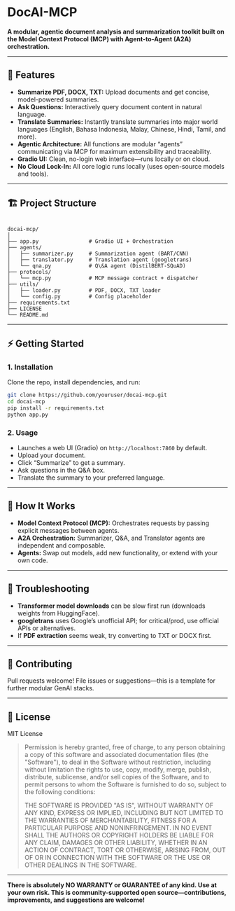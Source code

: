 # DocAI-MCP

**A modular, agentic document analysis and summarization toolkit built on the Model Context Protocol (MCP) with Agent-to-Agent (A2A) orchestration.**

---

## 🚀 Features

- **Summarize PDF, DOCX, TXT:** Upload documents and get concise, model-powered summaries.
- **Ask Questions:** Interactively query document content in natural language.
- **Translate Summaries:** Instantly translate summaries into major world languages (English, Bahasa Indonesia, Malay, Chinese, Hindi, Tamil, and more).
- **Agentic Architecture:** All functions are modular “agents” communicating via MCP for maximum extensibility and traceability.
- **Gradio UI:** Clean, no-login web interface—runs locally or on cloud.
- **No Cloud Lock-In:** All core logic runs locally (uses open-source models and tools).

---

## 🏗️ Project Structure

```

docai-mcp/
│
├── app.py                # Gradio UI + Orchestration
├── agents/
│   ├── summarizer.py     # Summarization agent (BART/CNN)
│   ├── translator.py     # Translation agent (googletrans)
│   └── qna.py            # Q\&A agent (DistilBERT-SQuAD)
├── protocols/
│   └── mcp.py            # MCP message contract + dispatcher
├── utils/
│   ├── loader.py         # PDF, DOCX, TXT loader
│   └── config.py         # Config placeholder
├── requirements.txt
├── LICENSE
└── README.md

````

---

## ⚡ Getting Started

### 1. **Installation**

Clone the repo, install dependencies, and run:

```bash
git clone https://github.com/youruser/docai-mcp.git
cd docai-mcp
pip install -r requirements.txt
python app.py
````

### 2. **Usage**

* Launches a web UI (Gradio) on `http://localhost:7860` by default.
* Upload your document.
* Click “Summarize” to get a summary.
* Ask questions in the Q\&A box.
* Translate the summary to your preferred language.

---

## 🧠 How It Works

* **Model Context Protocol (MCP):** Orchestrates requests by passing explicit messages between agents.
* **A2A Orchestration:** Summarizer, Q\&A, and Translator agents are independent and composable.
* **Agents:** Swap out models, add new functionality, or extend with your own code.

---

## 🔄 Troubleshooting

* **Transformer model downloads** can be slow first run (downloads weights from HuggingFace).
* **googletrans** uses Google’s unofficial API; for critical/prod, use official APIs or alternatives.
* If **PDF extraction** seems weak, try converting to TXT or DOCX first.

---

## 🤝 Contributing

Pull requests welcome!
File issues or suggestions—this is a template for further modular GenAI stacks.

---

## 📜 License

MIT License

> Permission is hereby granted, free of charge, to any person obtaining a copy of this software and associated documentation files (the "Software"), to deal in the Software without restriction, including without limitation the rights to use, copy, modify, merge, publish, distribute, sublicense, and/or sell copies of the Software, and to permit persons to whom the Software is furnished to do so, subject to the following conditions:
>
> THE SOFTWARE IS PROVIDED "AS IS", WITHOUT WARRANTY OF ANY KIND, EXPRESS OR IMPLIED, INCLUDING BUT NOT LIMITED TO THE WARRANTIES OF MERCHANTABILITY, FITNESS FOR A PARTICULAR PURPOSE AND NONINFRINGEMENT. IN NO EVENT SHALL THE AUTHORS OR COPYRIGHT HOLDERS BE LIABLE FOR ANY CLAIM, DAMAGES OR OTHER LIABILITY, WHETHER IN AN ACTION OF CONTRACT, TORT OR OTHERWISE, ARISING FROM, OUT OF OR IN CONNECTION WITH THE SOFTWARE OR THE USE OR OTHER DEALINGS IN THE SOFTWARE.

---

**There is absolutely NO WARRANTY or GUARANTEE of any kind.
Use at your own risk.
This is community-supported open source—contributions, improvements, and suggestions are welcome!**
